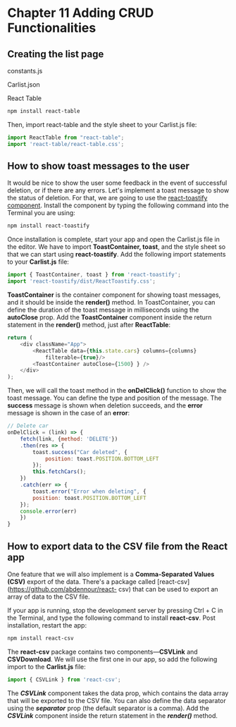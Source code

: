 # Chapter 11 Adding CRUD Functionalities

## Creating the list page

constants.js

Carlist.json

React Table

```bash
npm install react-table
```

Then, import react-table and the style sheet to your Carlist.js file:

```js
import ReactTable from "react-table";
import 'react-table/react-table.css';
```

## How to show toast messages to the user

It would be nice to show the user some feedback in the event of successful deletion, or if there are any errors. Let's implement a toast message to show the status of deletion. For that, we are going to use the [react-toastify component](https://github.com/fkhadra/react-toastify). Install the component by typing the following command into the Terminal you are using:

```bash
npm install react-toastify
```

Once installation is complete, start your app and open the Carlist.js file in the editor.
We have to import **ToastContainer, toast**, and the style sheet so that we can start using
**react-toastify**. Add the following import statements to your **Carlist.js** file:

```js
import { ToastContainer, toast } from 'react-toastify';
import 'react-toastify/dist/ReactToastify.css';
```

**ToastContainer** is the container component for showing toast messages, and it should be inside the **render()** method. In ToastContainer, you can define the duration of the toast message in milliseconds using the **autoClose** prop. Add the **ToastContainer** component inside the return statement in the **render()** method, just after **ReactTable**:

```js
return (
    <div className="App">
        <ReactTable data={this.state.cars} columns={columns}
            filterable={true}/>
        <ToastContainer autoClose={1500} } />
    </div>
);
```

Then, we will call the toast method in the **onDelClick()** function to show the toast message. You can define the type and position of the message. The **success** message is shown when deletion succeeds, and the **error** message is shown in the case of an **error**:

```js
// Delete car
onDelClick = (link) => {
    fetch(link, {method: 'DELETE'})
    .then(res => {
        toast.success("Car deleted", {
            position: toast.POSITION.BOTTOM_LEFT
        });
        this.fetchCars();
    })
    .catch(err => {
        toast.error("Error when deleting", {
        position: toast.POSITION.BOTTOM_LEFT
    });
    console.error(err)
    })
}
```

## How to export data to the CSV file from the React app

One feature that we will also implement is a **Comma-Separated Values (CSV)** export of the data. There's a package called [react-csv](https://github.com/abdennour/react- csv) that can be used to export an array of data to the CSV file.

If your app is running, stop the development server by pressing Ctrl + C in the Terminal, and type the following command to install **react-csv**. Post installation, restart the app:

```bash
npm install react-csv
```

The **react-csv** package contains two components—**CSVLink** and **CSVDownload**. We will use the first one in our app, so add the following import to the **Carlist.js** file:

```js
import { CSVLink } from 'react-csv';
```

The ***CSVLink*** component takes the data prop, which contains the data array that will be exported to the CSV file. You can also define the data separator using the ***separator*** prop (the default separator is a comma). Add the ***CSVLink*** component inside the return statement in the ***render()*** method.